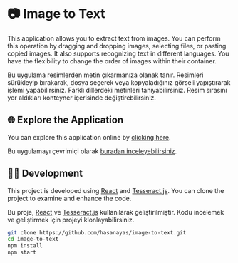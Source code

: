 # 📷 Image to Text

This application allows you to extract text from images. You can perform this operation by dragging and dropping images, selecting files, or pasting copied images. It also supports recognizing text in different languages. You have the flexibility to change the order of images within their container.

Bu uygulama resimlerden metin çıkarmanıza olanak tanır. Resimleri sürükleyip bırakarak, dosya seçerek veya kopyaladığınız görseli yapıştırarak işlemi yapabilirsiniz. Farklı dillerdeki metinleri tanıyabilirsiniz. Resim sırasını yer aldıkları konteyner içerisinde değiştirebilirsiniz.

## 🌐 Explore the Application

You can explore this application online by [clicking here](https://hasanayas.github.io/image-to-text/).

Bu uygulamayı çevrimiçi olarak [buradan inceleyebilirsiniz](https://hasanayas.github.io/image-to-text/).

## 👨‍💻 Development

This project is developed using [React](https://reactjs.org/) and [Tesseract.js](https://tesseract.projectnaptha.com/). You can clone the project to examine and enhance the code.

Bu proje, [React](https://reactjs.org/) ve [Tesseract.js](https://tesseract.projectnaptha.com/) kullanılarak geliştirilmiştir. Kodu incelemek ve geliştirmek için projeyi klonlayabilirsiniz.

```bash
git clone https://github.com/hasanayas/image-to-text.git
cd image-to-text
npm install
npm start
